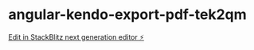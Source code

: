 # angular-kendo-export-pdf-tek2qm

[Edit in StackBlitz next generation editor ⚡️](https://stackblitz.com/~/github.com/Alonso9/angular-kendo-export-pdf-tek2qm)